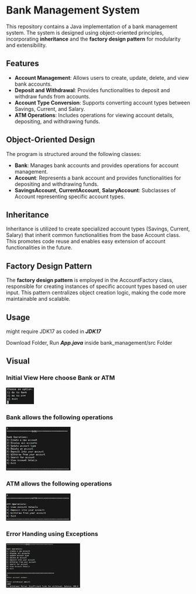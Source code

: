 # Bank Management System

This repository contains a Java implementation of a bank management system. The system is designed using object-oriented principles, incorporating **inheritance** and the **factory design pattern** for modularity and extensibility.

## Features

- **Account Management**: Allows users to create, update, delete, and view bank accounts.
- **Deposit and Withdrawal**: Provides functionalities to deposit and withdraw funds from accounts.
- **Account Type Conversion**: Supports converting account types between Savings, Current, and Salary.
- **ATM Operations**: Includes operations for viewing account details, depositing, and withdrawing funds.

## Object-Oriented Design

The program is structured around the following classes:

- **Bank**: Manages bank accounts and provides operations for account management.
- **Account**: Represents a bank account and provides functionalities for depositing and withdrawing funds.
- **SavingsAccount**, **CurrentAccount**, **SalaryAccount**: Subclasses of Account representing specific account types.

## Inheritance

Inheritance is utilized to create specialized account types (Savings, Current, Salary) that inherit common functionalities from the base Account class. This promotes code reuse and enables easy extension of account functionalities in the future.

## Factory Design Pattern

The **factory design pattern** is employed in the AccountFactory class, responsible for creating instances of specific account types based on user input. This pattern centralizes object creation logic, making the code more maintainable and scalable.

## Usage
might require JDK17 as coded in ***JDK17***

Download Folder, Run ***App.java*** inside bank_management/src Folder


## Visual
<p align="center">
  <h3>Initial View Here choose Bank or ATM</h3>
  <img src="./images/1.PNG" alt="Initial View" width="15%" height="15%">
</p>

<p align="center">
  <h3>Bank allows the following operations</h3>
  <img src="./images/option1.PNG" alt="Bank Operations" width="35%" height="35%">
</p>

<p align="center">
  <h3>ATM allows the following operations</h3>
  <img src="./images/option2.PNG" alt="ATM Operations" width="35%" height="35%">
</p>

<p align="center">
  <h3>Error Handing using Exceptions</h3>
  <img src="./images/error_handling.PNG" alt="ATM Operations" width="40%" height="40%">
</p>

